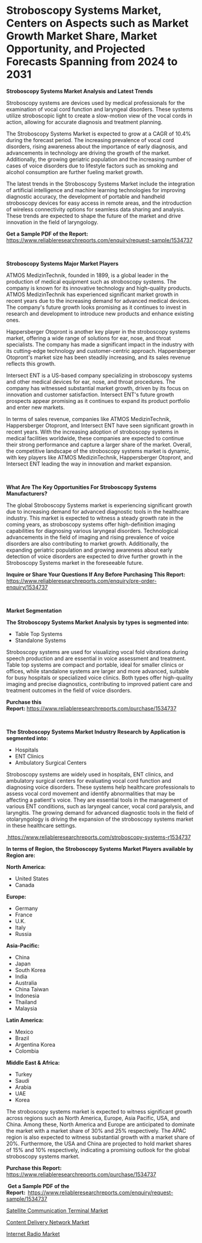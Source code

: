 <p><h1>Stroboscopy Systems Market, Centers on Aspects such as Market Growth Market Share, Market Opportunity, and Projected Forecasts Spanning from 2024 to 2031</h1></p><p><strong>Stroboscopy Systems Market Analysis and Latest Trends</strong></p>
<p><p>Stroboscopy systems are devices used by medical professionals for the examination of vocal cord function and laryngeal disorders. These systems utilize stroboscopic light to create a slow-motion view of the vocal cords in action, allowing for accurate diagnosis and treatment planning.</p><p>The Stroboscopy Systems Market is expected to grow at a CAGR of 10.4% during the forecast period. The increasing prevalence of vocal cord disorders, rising awareness about the importance of early diagnosis, and advancements in technology are driving the growth of the market. Additionally, the growing geriatric population and the increasing number of cases of voice disorders due to lifestyle factors such as smoking and alcohol consumption are further fueling market growth.</p><p>The latest trends in the Stroboscopy Systems Market include the integration of artificial intelligence and machine learning technologies for improving diagnostic accuracy, the development of portable and handheld stroboscopy devices for easy access in remote areas, and the introduction of wireless connectivity options for seamless data sharing and analysis. These trends are expected to shape the future of the market and drive innovation in the field of laryngology.</p></p>
<p><strong>Get a Sample PDF of the Report:&nbsp;</strong> <a href="https://www.reliableresearchreports.com/enquiry/request-sample/1534737">https://www.reliableresearchreports.com/enquiry/request-sample/1534737</a></p>
<p>&nbsp;</p>
<p><strong>Stroboscopy Systems Major Market Players</strong></p>
<p><p>ATMOS MedizinTechnik, founded in 1899, is a global leader in the production of medical equipment such as stroboscopy systems. The company is known for its innovative technology and high-quality products. ATMOS MedizinTechnik has experienced significant market growth in recent years due to the increasing demand for advanced medical devices. The company's future growth looks promising as it continues to invest in research and development to introduce new products and enhance existing ones.</p><p>Happersberger Otopront is another key player in the stroboscopy systems market, offering a wide range of solutions for ear, nose, and throat specialists. The company has made a significant impact in the industry with its cutting-edge technology and customer-centric approach. Happersberger Otopront's market size has been steadily increasing, and its sales revenue reflects this growth.</p><p>Intersect ENT is a US-based company specializing in stroboscopy systems and other medical devices for ear, nose, and throat procedures. The company has witnessed substantial market growth, driven by its focus on innovation and customer satisfaction. Intersect ENT's future growth prospects appear promising as it continues to expand its product portfolio and enter new markets.</p><p>In terms of sales revenue, companies like ATMOS MedizinTechnik, Happersberger Otopront, and Intersect ENT have seen significant growth in recent years. With the increasing adoption of stroboscopy systems in medical facilities worldwide, these companies are expected to continue their strong performance and capture a larger share of the market. Overall, the competitive landscape of the stroboscopy systems market is dynamic, with key players like ATMOS MedizinTechnik, Happersberger Otopront, and Intersect ENT leading the way in innovation and market expansion.</p></p>
<p>&nbsp;</p>
<p><strong>What Are The Key Opportunities For Stroboscopy Systems Manufacturers?</strong></p>
<p><p>The global Stroboscopy Systems market is experiencing significant growth due to increasing demand for advanced diagnostic tools in the healthcare industry. This market is expected to witness a steady growth rate in the coming years, as stroboscopy systems offer high-definition imaging capabilities for diagnosing various laryngeal disorders. Technological advancements in the field of imaging and rising prevalence of voice disorders are also contributing to market growth. Additionally, the expanding geriatric population and growing awareness about early detection of voice disorders are expected to drive further growth in the Stroboscopy Systems market in the foreseeable future.</p></p>
<p><strong>Inquire or Share Your Questions If Any Before Purchasing This Report:</strong> <a href="https://www.reliableresearchreports.com/enquiry/pre-order-enquiry/1534737">https://www.reliableresearchreports.com/enquiry/pre-order-enquiry/1534737</a></p>
<p>&nbsp;</p>
<p><strong>Market Segmentation</strong></p>
<p><strong>The Stroboscopy Systems Market Analysis by types is segmented into:</strong></p>
<p><ul><li>Table Top Systems</li><li>Standalone Systems</li></ul></p>
<p><p>Stroboscopy systems are used for visualizing vocal fold vibrations during speech production and are essential in voice assessment and treatment. Table top systems are compact and portable, ideal for smaller clinics or offices, while standalone systems are larger and more advanced, suitable for busy hospitals or specialized voice clinics. Both types offer high-quality imaging and precise diagnostics, contributing to improved patient care and treatment outcomes in the field of voice disorders.</p></p>
<p><strong>Purchase this Report:&nbsp;</strong><a href="https://www.reliableresearchreports.com/purchase/1534737">https://www.reliableresearchreports.com/purchase/1534737</a></p>
<p>&nbsp;</p>
<p><strong>The Stroboscopy Systems Market Industry Research by Application is segmented into:</strong></p>
<p><ul><li>Hospitals</li><li>ENT Clinics</li><li>Ambulatory Surgical Centers</li></ul></p>
<p><p>Stroboscopy systems are widely used in hospitals, ENT clinics, and ambulatory surgical centers for evaluating vocal cord function and diagnosing voice disorders. These systems help healthcare professionals to assess vocal cord movement and identify abnormalities that may be affecting a patient's voice. They are essential tools in the management of various ENT conditions, such as laryngeal cancer, vocal cord paralysis, and laryngitis. The growing demand for advanced diagnostic tools in the field of otolaryngology is driving the expansion of the stroboscopy systems market in these healthcare settings.</p></p>
<p><a href="https://www.reliableresearchreports.com/stroboscopy-systems-r1534737">&nbsp;https://www.reliableresearchreports.com/stroboscopy-systems-r1534737</a></p>
<p><strong>In terms of Region, the Stroboscopy Systems Market Players available by Region are:</strong></p>
<p>
    <p> <strong> North America: </strong>
        <ul>
            <li>United States</li>
            <li>Canada</li>
        </ul>
        </p> 
    <p> <strong> Europe: </strong>
        <ul>
            <li>Germany</li>
            <li>France</li>
            <li>U.K.</li>
            <li>Italy</li>
            <li>Russia</li>
        </ul>
        </p> 
    <p> <strong> Asia-Pacific: </strong>
        <ul>
            <li>China</li>
            <li>Japan</li>
            <li>South Korea</li>
            <li>India</li>
            <li>Australia</li>
            <li>China Taiwan</li>
            <li>Indonesia</li>
            <li>Thailand</li>
            <li>Malaysia</li>
        </ul>
        </p> 
    <p> <strong> Latin America: </strong>
        <ul>
            <li>Mexico</li>
            <li>Brazil</li>
            <li>Argentina Korea</li>
            <li>Colombia</li>
        </ul>
        </p> 
    <p> <strong> Middle East & Africa: </strong>
        <ul>
            <li>Turkey</li>
            <li>Saudi</li>
            <li>Arabia</li>
            <li>UAE</li>
            <li>Korea</li>
        </ul>
    </p>
    </p>
<p><p>The stroboscopy systems market is expected to witness significant growth across regions such as North America, Europe, Asia Pacific, USA, and China. Among these, North America and Europe are anticipated to dominate the market with a market share of 30% and 25% respectively. The APAC region is also expected to witness substantial growth with a market share of 20%. Furthermore, the USA and China are projected to hold market shares of 15% and 10% respectively, indicating a promising outlook for the global stroboscopy systems market.</p></p>
<p><strong>Purchase this Report: </strong><a href="https://www.reliableresearchreports.com/purchase/1534737">https://www.reliableresearchreports.com/purchase/1534737</a></p>
<p>&nbsp;<strong>Get a Sample PDF of the Report:&nbsp;&nbsp;</strong><a href="https://www.reliableresearchreports.com/enquiry/request-sample/1534737">https://www.reliableresearchreports.com/enquiry/request-sample/1534737</a></p>
<p><strong></strong></p>
<p><p><a href="https://www.linkedin.com/pulse/satellite-communication-terminal-market-analysis-its-ti1de?trackingId=Jmnd928x4OoCIYxZPtN%2BWg%3D%3D">Satellite Communication Terminal Market</a></p><p><a href="https://www.linkedin.com/pulse/content-delivery-networknbspmarket-focuses-market-share-7o2de?trackingId=ghQ525VbeLJNF0QGtd0ZcQ%3D%3D">Content Delivery Network Market</a></p><p><a href="https://www.linkedin.com/pulse/internet-radio-market-report-reveals-latest-trends-growth-dqage?trackingId=aOfNkTlcK9%2BknIpXmTNuJw%3D%3D">Internet Radio Market</a></p></p>